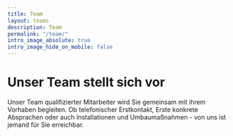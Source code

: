 ```yaml
---
title: Team
layout: teams
description: Team
permalink: "/team/"
intro_image_absolute: true
intro_image_hide_on_mobile: false
---
```


# Unser Team stellt sich vor

Unser Team qualifizierter Mitarbeiter wird Sie gemeinsam mit ihrem Vorhaben begleiten. Ob telefonischer Erstkontakt, Erste konkrete Absprachen oder auch Installationen und Umbaumaßnahmen - von uns ist jemand für Sie erreichbar.